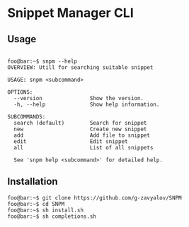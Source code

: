 # Snippet Manager CLI

<!-- <img align="left" alt="swift" src="https://img.shields.io/badge/swift-f5e2e1?&style=for-the-badge&logo=swift&logoColor=red" />
<br> -->


## Usage


```console

foo@bar:~$ snpm --help
OVERVIEW: Utill for searching suitable snippet

USAGE: snpm <subcommand>

OPTIONS:
  --version               Show the version.
  -h, --help              Show help information.

SUBCOMMANDS:
  search (default)        Search for snippet
  new                     Create new snippet
  add                     Add file to snippet
  edit                    Edit snippet
  all                     List of all snippets

  See 'snpm help <subcommand>' for detailed help.

```



## Installation

```console
foo@bar:~$ git clone https://github.com/g-zavyalov/SNPM
foo@bar:~$ cd SNPM
foo@bar:~$ sh install.sh
foo@bar:~$ sh completions.sh
```
